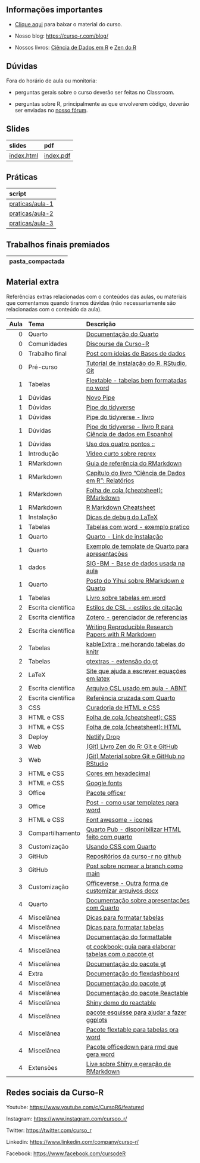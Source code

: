 
<!-- README.md is generated from README.Rmd. Please edit that file -->

## Informações importantes

-   [Clique
    aqui](https://github.com/curso-r/main-relatorios/raw/master/material_do_curso.zip)
    para baixar o material do curso.

-   Nosso blog: <https://curso-r.com/blog/>

-   Nossos livros: [Ciência de Dados em R](https://livro.curso-r.com/) e
    [Zen do R](https://curso-r.github.io/zen-do-r/)

## Dúvidas

Fora do horário de aula ou monitoria:

-   perguntas gerais sobre o curso deverão ser feitas no Classroom.

-   perguntas sobre R, principalmente as que envolverem código, deverão
    ser enviadas no [nosso fórum](https://discourse.curso-r.com/).

## Slides

| slides                                                                    | pdf                                                                     |
|:--------------------------------------------------------------------------|:------------------------------------------------------------------------|
| [index.html](https://curso-r.github.io/main-relatorios/slides/index.html) | [index.pdf](https://curso-r.github.io/main-relatorios/slides/index.pdf) |

## Práticas

| script                                                                                    |
|:------------------------------------------------------------------------------------------|
| [praticas/aula-1](https://github.com/curso-r/202208-relatorios/blob/main/praticas/aula-1) |
| [praticas/aula-2](https://github.com/curso-r/202208-relatorios/blob/main/praticas/aula-2) |
| [praticas/aula-3](https://github.com/curso-r/202208-relatorios/blob/main/praticas/aula-3) |

## Trabalhos finais premiados

| pasta_compactada |
|:-----------------|

## Material extra

Referências extras relacionadas com o conteúdos das aulas, ou materiais
que comentamos quando tiramos dúvidas (não necessariamente são
relacionadas com o conteúdo da aula).

| Aula | Tema               | Descrição                                                                                                                                      |
|-----:|:-------------------|:-----------------------------------------------------------------------------------------------------------------------------------------------|
|    0 | Quarto             | [Documentação do Quarto](https://quarto.org/docs/guide/)                                                                                       |
|    0 | Comunidades        | [Discourse da Curso-R](https://discourse.curso-r.com)                                                                                          |
|    0 | Trabalho final     | [Post com ideias de Bases de dados](https://blog.curso-r.com/posts/2022-06-11-bases-de-dados/)                                                 |
|    0 | Pré-curso          | [Tutorial de instalação do R, RStudio, Git](https://www.youtube.com/watch?t=2415&v=fiZStofJqMQ&feature=youtu.be)                               |
|    1 | Tabelas            | [Flextable - tabelas bem formatadas no word](https://ardata-fr.github.io/flextable-book/)                                                      |
|    1 | Dúvidas            | [Novo Pipe](https://blog.curso-r.com/posts/2021-05-06-o-novo-pipe-esta-chegando/)                                                              |
|    1 | Dúvidas            | [Pipe do tidyverse](https://curso-r.github.io/main-r4ds-1/slides/04-manipulacao.html#14)                                                       |
|    1 | Dúvidas            | [Pipe do tidyverse - livro](https://livro.curso-r.com/6-1-o-operador-pipe.html)                                                                |
|    1 | Dúvidas            | [Pipe do tidyverse - livro R para Ciência de dados em Espanhol](https://es.r4ds.hadley.nz/pipes.html)                                          |
|    1 | Dúvidas            | [Uso dos quatro pontos ::](https://curso-r.github.io/zen-do-r/funcoes-deps.html#quatro-pontos)                                                 |
|    1 | Introdução         | [Video curto sobre reprex](https://youtu.be/IxlGYVnaGXk)                                                                                       |
|    1 | RMarkdown          | [Guia de referência do RMarkdown](https://rstudio.com/wp-content/uploads/2015/03/rmarkdown-reference.pdf)                                      |
|    1 | RMarkdown          | [Capítulo do livro “Ciência de Dados em R”: Relatórios](https://livro.curso-r.com/9-relatorios.html)                                           |
|    1 | RMarkdown          | [Folha de cola (cheatsheet): RMarkdown](https://github.com/rstudio/cheatsheets/raw/master/rmarkdown-2.0.pdf)                                   |
|    1 | RMarkdown          | [R Markdown Cheatsheet](https://www.rstudio.com/wp-content/uploads/2015/02/rmarkdown-cheatsheet.pdf)                                           |
|    1 | Instalação         | [Dicas de debug do LaTeX](https://github.com/yihui/tinytex/issues/103)                                                                         |
|    1 | Tabelas            | [Tabelas com word - exemplo pratico](https://github.com/beatrizmilz/ambi-agua-2823/blob/main/inst/manuscript.Rmd)                              |
|    1 | Quarto             | [Quarto - Link de instalação](https://quarto.org/docs/get-started/)                                                                            |
|    1 | Quarto             | [Exemplo de template de Quarto para apresentações](https://github.com/beatrizmilz/quarto-rladies-theme)                                        |
|    1 | dados              | [SIG-BM - Base de dados usada na aula](https://app.anm.gov.br/SIGBM/Publico/ClassificacaoNacionalDaBarragem)                                   |
|    1 | Quarto             | [Posto do Yihui sobre RMarkdown e Quarto](https://yihui.org/en/2022/04/quarto-r-markdown/)                                                     |
|    1 | Tabelas            | [Livro sobre tabelas em word](https://ardata-fr.github.io/flextable-book/)                                                                     |
|    2 | Escrita científica | [Estilos de CSL - estilos de citação](https://github.com/citation-style-language/styles)                                                       |
|    2 | Escrita científica | [Zotero - gerenciador de referencias](https://www.zotero.org/)                                                                                 |
|    2 | Escrita científica | [Writing Reproducible Research Papers with R Markdown](https://resulumit.com/teaching/rmd_workshop.html#1)                                     |
|    2 | Tabelas            | [kableExtra : melhorando tabelas do knitr](https://cran.r-project.org/web/packages/kableExtra/vignettes/awesome_table_in_html.html)            |
|    2 | Tabelas            | [gtextras - extensão do gt](https://themockup.blog/posts/2022-06-13-gtextras-cran/)                                                            |
|    2 | LaTeX              | [Site que ajuda a escrever equações em latex](https://app.mettzer.com/latex)                                                                   |
|    2 | Escrita científica | [Arquivo CSL usado em aula - ABNT](https://github.com/citation-style-language/styles/blob/master/associacao-brasileira-de-normas-tecnicas.csl) |
|    2 | Escrita científica | [Referência cruzada com Quarto](https://quarto.org/docs/authoring/cross-references.html)                                                       |
|    3 | CSS                | [Curadoria de HTML e CSS](https://curadoria-front-end-roadmap-git-main-notnotgabriel.vercel.app/html)                                          |
|    3 | HTML e CSS         | [Folha de cola (cheatsheet): CSS](https://htmlcheatsheet.com/css/)                                                                             |
|    3 | HTML e CSS         | [Folha de cola (cheatsheet): HTML](https://htmlcheatsheet.com)                                                                                 |
|    3 | Deploy             | [Netlify Drop](https://app.netlify.com/drop)                                                                                                   |
|    3 | Web                | [(Git) Livro Zen do R: Git e GitHub](https://curso-r.github.io/zen-do-r/git-github.html)                                                       |
|    3 | Web                | [(Git) Material sobre Git e GitHub no RStudio](https://curso-r.github.io/main-pacotes/slides/#53)                                              |
|    3 | HTML e CSS         | [Cores em hexadecimal](https://htmlcolorcodes.com/)                                                                                            |
|    3 | HTML e CSS         | [Google fonts](https://fonts.google.com/)                                                                                                      |
|    3 | Office             | [Pacote officer](https://ardata-fr.github.io/officeverse/officer-for-powerpoint.html)                                                          |
|    3 | Office             | [Post - como usar templates para word](https://blog.curso-r.com/posts/2021-12-23-word-rmarkdown/)                                              |
|    3 | HTML e CSS         | [Font awesome - icones](https://fontawesome.com/icons)                                                                                         |
|    3 | Compartilhamento   | [Quarto Pub - disponibilizar HTML feito com quarto](https://quartopub.com/)                                                                    |
|    3 | Customização       | [Usando CSS com Quarto](https://quarto.org/docs/visual-editor/content.html#css-styles)                                                         |
|    3 | GitHub             | [Repositórios da curso-r no github](https://github.com/orgs/curso-r/repositories?type=all)                                                     |
|    3 | GitHub             | [Post sobre nomear a branch como main](https://lente.dev/posts/main-branch/)                                                                   |
|    3 | Customização       | [Officeverse - Outra forma de customizar arquivos docx](https://ardata-fr.github.io/officeverse/officedown-for-word.html)                      |
|    4 | Quarto             | [Documentação sobre apresentações com Quarto](https://quarto.org/docs/presentations/revealjs/demo/#/title-slide)                               |
|    4 | Miscelânea         | [Dicas para formatar tabelas](https://www.curso-r.com/blog/2020-12-03-dicas-relatorios-r4ds1_tabelas/)                                         |
|    4 | Miscelânea         | [Dicas para formatar tabelas](https://www.curso-r.com/blog/2020-12-03-dicas-relatorios-r4ds1_tabelas/)                                         |
|    4 | Miscelânea         | [Documentação do formattable](https://renkun-ken.github.io/formattable/)                                                                       |
|    4 | Miscelânea         | [gt cookbook: guia para elaborar tabelas com o pacote gt](https://themockup.blog/static/gt-cookbook.html)                                      |
|    4 | Miscelânea         | [Documentação do pacote gt](https://gt.rstudio.com/)                                                                                           |
|    4 | Extra              | [Documentação do flexdashboard](https://rmarkdown.rstudio.com/flexdashboard/)                                                                  |
|    4 | Miscelânea         | [Documentação do pacote gt](https://gt.rstudio.com/)                                                                                           |
|    4 | Miscelânea         | [Documentação do pacote Reactable](https://glin.github.io/reactable/)                                                                          |
|    4 | Miscelânea         | [Shiny demo do reactable](https://glin.github.io/reactable/articles/shiny-demo.html)                                                           |
|    4 | Miscelânea         | [pacote esquisse para ajudar a fazer ggplots](https://github.com/dreamRs/esquisse)                                                             |
|    4 | Miscelânea         | [Pacote flextable para tabelas pra word](https://davidgohel.github.io/flextable/)                                                              |
|    4 | Miscelânea         | [Pacote officedown para rmd que gera word](https://ardata-fr.github.io/officeverse/officedown-for-word.html)                                   |
|    4 | Extensões          | [Live sobre Shiny e geração de RMarkdown](https://www.youtube.com/watch?v=tJmfcUC0bgY)                                                         |

## Redes sociais da Curso-R

Youtube: <https://www.youtube.com/c/CursoR6/featured>

Instagram: <https://www.instagram.com/cursoo_r/>

Twitter: <https://twitter.com/curso_r>

Linkedin: <https://www.linkedin.com/company/curso-r/>

Facebook: <https://www.facebook.com/cursodeR>
